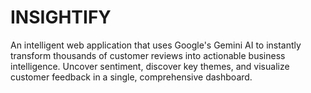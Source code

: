 # INSIGHTIFY
 An intelligent web application that uses Google's Gemini AI to instantly transform thousands of customer reviews into actionable business intelligence. Uncover sentiment, discover key themes, and visualize customer feedback in a single, comprehensive dashboard.
